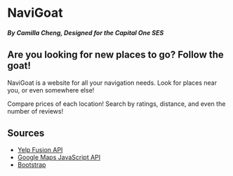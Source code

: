 # NaviGoat
##### By Camilla Cheng, Designed for the Capital One SES

## Are you looking for new places to go? Follow the goat!
NaviGoat is a website for all your navigation needs. Look for places near you, or even somewhere else!

Compare prices of each location! Search by ratings, distance, and even the number of reviews!

## Sources
- [Yelp Fusion API](https://www.yelp.com/developers/documentation/v3/get_started)
- [Google Maps JavaScript API](https://developers.google.com/maps/documentation/javascript/tutorial)
- [Bootstrap](https://getbootstrap.com)
